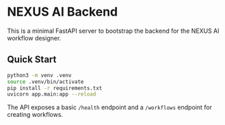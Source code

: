 # NEXUS AI Backend

This is a minimal FastAPI server to bootstrap the backend for the NEXUS AI workflow designer.

## Quick Start

```bash
python3 -m venv .venv
source .venv/bin/activate
pip install -r requirements.txt
uvicorn app.main:app --reload
```

The API exposes a basic `/health` endpoint and a `/workflows` endpoint for creating workflows.
